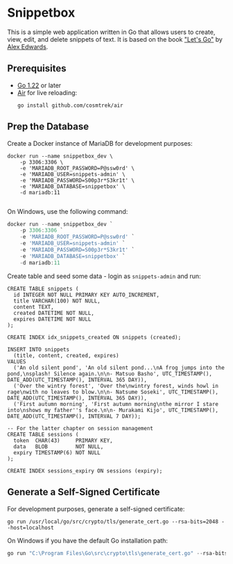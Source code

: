 # Snippetbox

This is a simple web application written in Go that allows users to create, view,
edit, and delete snippets of text. It is based on the book ["Let's Go"][letsgo]
by [Alex Edwards](https://www.alexedwards.net/).

## Prerequisites

- [Go 1.22](https://go.dev/) or later
- [Air](https://github.com/cosmtrek/air) for live reloading:
  ```shell
  go install github.com/cosmtrek/air
  ```

## Prep the Database

Create a Docker instance of MariaDB for development purposes:

```shell
docker run --name snippetbox_dev \
    -p 3306:3306 \
    -e 'MARIADB_ROOT_PASSWORD=P@ssw0rd' \
    -e 'MARIADB_USER=snippets-admin' \
    -e 'MARIADB_PASSWORD=S00p3r*S3kr1t' \
    -e 'MARIADB_DATABASE=snippetbox' \
    -d mariadb:11
    
```
On Windows, use the following command:

```powershell
docker run --name snippetbox_dev `
    -p 3306:3306 `
    -e 'MARIADB_ROOT_PASSWORD=P@ssw0rd' `
    -e 'MARIADB_USER=snippets-admin' `
    -e 'MARIADB_PASSWORD=S00p3r*S3kr1t' `
    -e 'MARIADB_DATABASE=snippetbox' `
    -d mariadb:11

```

Create table and seed some data - login as `snippets-admin` and run:

```mariadb
CREATE TABLE snippets (
  id INTEGER NOT NULL PRIMARY KEY AUTO_INCREMENT,
  title VARCHAR(100) NOT NULL,
  content TEXT,
  created DATETIME NOT NULL,
  expires DATETIME NOT NULL
);

CREATE INDEX idx_snippets_created ON snippets (created);

INSERT INTO snippets
  (title, content, created, expires)
VALUES
  ('An old silent pond', 'An old silent pond...\nA frog jumps into the pond,\nsplash! Silence again.\n\n- Matsuo Basho', UTC_TIMESTAMP(), DATE_ADD(UTC_TIMESTAMP(), INTERVAL 365 DAY)),
  ('Over the wintry forest', 'Over the\nwintry forest, winds howl in rage\nwith no leaves to blow.\n\n- Natsume Soseki', UTC_TIMESTAMP(), DATE_ADD(UTC_TIMESTAMP(), INTERVAL 365 DAY)),
  ('First autumn morning', 'First autumn morning\nthe mirror I stare into\nshows my father''s face.\n\n- Murakami Kijo', UTC_TIMESTAMP(), DATE_ADD(UTC_TIMESTAMP(), INTERVAL 7 DAY));

-- For the latter chapter on session management
CREATE TABLE sessions (
  token  CHAR(43)     PRIMARY KEY,
  data   BLOB         NOT NULL,
  expiry TIMESTAMP(6) NOT NULL
);

CREATE INDEX sessions_expiry ON sessions (expiry);
```

## Generate a Self-Signed Certificate

For development purposes, generate a self-signed certificate:

```shell
go run /usr/local/go/src/crypto/tls/generate_cert.go --rsa-bits=2048 --host=localhost
```
On Windows if you have the default Go installation path:

```powershell
go run "C:\Program Files\Go\src\crypto\tls\generate_cert.go" --rsa-bits=2048 --host=localhost
```


[letsgo]: https://lets-go.alexedwards.net/ "Let's Go"
